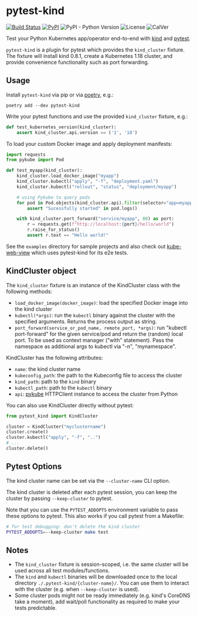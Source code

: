 # pytest-kind

[![Build Status](https://travis-ci.com/hjacobs/pytest-kind.svg?branch=master)](https://travis-ci.com/hjacobs/pytest-kind)
[![PyPI](https://img.shields.io/pypi/v/pytest-kind)](https://pypi.org/project/pytest-kind/)
![PyPI - Python Version](https://img.shields.io/pypi/pyversions/pytest-kind)
![License](https://img.shields.io/github/license/hjacobs/pytest-kind)
![CalVer](https://img.shields.io/badge/calver-YY.MM.MICRO-22bfda.svg)

Test your Python Kubernetes app/operator end-to-end with [kind](https://kind.sigs.k8s.io/) and [pytest](https://pytest.org).

`pytest-kind` is a plugin for pytest which provides the `kind_cluster` fixture.
The fixture will install kind 0.8.1, create a Kubernetes 1.18 cluster, and provide convenience functionality such as port forwarding.


## Usage

Install `pytest-kind` via pip or via [poetry](https://poetry.eustace.io/), e.g.:

```
poetry add --dev pytest-kind
```

Write your pytest functions and use the provided `kind_cluster` fixture, e.g.:

```python
def test_kubernetes_version(kind_cluster):
    assert kind_cluster.api.version == ('1', '18')
```

To load your custom Docker image and apply deployment manifests:

```python
import requests
from pykube import Pod

def test_myapp(kind_cluster):
    kind_cluster.load_docker_image("myapp")
    kind_cluster.kubectl("apply", "-f", "deployment.yaml")
    kind_cluster.kubectl("rollout", "status", "deployment/myapp")

    # using Pykube to query pods
    for pod in Pod.objects(kind_cluster.api).filter(selector="app=myapp"):
        assert "Sucessfully started" in pod.logs()

    with kind_cluster.port_forward("service/myapp", 80) as port:
        r = requests.get(f"http://localhost:{port}/hello/world")
        r.raise_for_status()
        assert r.text == "Hello world!"
```

See the `examples` directory for sample projects and also check out [kube-web-view](https://codeberg.org/hjacobs/kube-web-view) which uses pytest-kind for its e2e tests.


## KindCluster object

The `kind_cluster` fixture is an instance of the KindCluster class with the following methods:

* `load_docker_image(docker_image)`: load the specified Docker image into the kind cluster
* `kubectl(*args)`: run the `kubectl` binary against the cluster with the specified arguments. Returns the process output as string.
* `port_forward(service_or_pod_name, remote_port, *args)`: run "kubectl port-forward" for the given service/pod and return the (random) local port. To be used as context manager ("with" statement). Pass the namespace as additional args to kubectl via "-n", "mynamespace".

KindCluster has the following attributes:

* `name`: the kind cluster name
* `kubeconfig_path`: the path to the Kubeconfig file to access the cluster
* `kind_path`: path to the `kind` binary
* `kubectl_path`: path to the `kubectl` binary
* `api`: [pykube](https://pykube.readthedocs.io/) HTTPClient instance to access the cluster from Python

You can also use KindCluster directly without pytest:

```python
from pytest_kind import KindCluster

cluster = KindCluster("myclustername")
cluster.create()
cluster.kubectl("apply", "-f", "..")
# ...
cluster.delete()
```


## Pytest Options

The kind cluster name can be set via the `--cluster-name` CLI option.

The kind cluster is deleted after each pytest session, you can keep the cluster by passing `--keep-cluster` to pytest.

Note that you can use the `PYTEST_ADDOPTS` environment variable to pass these options to pytest. This also works if you call pytest from a Makefile:

```bash
# for test debugging: don't delete the kind cluster
PYTEST_ADDOPTS=--keep-cluster make test
```


## Notes

* The `kind_cluster` fixture is session-scoped, i.e. the same cluster will be used across all test modules/functions.
* The `kind` and `kubectl` binaries will be downloaded once to the local directory `./.pytest-kind/{cluster-name}/`. You can use them to interact with the cluster (e.g. when `--keep-cluster` is used).
* Some cluster pods might not be ready immediately (e.g. kind's CoreDNS take a moment), add wait/poll functionality as required to make your tests predictable.
